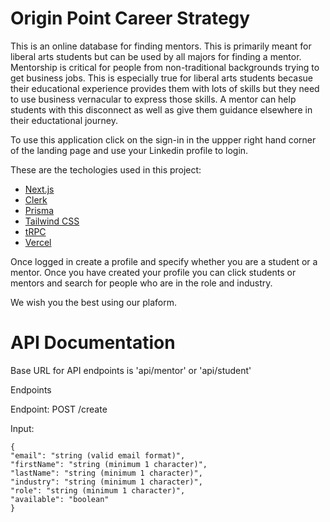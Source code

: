 # Origin Point Career Strategy

This is an online database for finding mentors. This is primarily meant for liberal arts students but can be used by all majors for finding a mentor. Mentorship is critical
for people from non-traditional backgrounds trying to get business jobs. This is especially true for liberal arts students becasue their educational experience provides
them with lots of skills but they need to use business vernacular to express those skills. A mentor can help students with this disconnect as well as give them guidance 
elsewhere in their eductational journey.

To use this application click on the sign-in in the uppper right hand corner of the landing page and use your Linkedin profile to login.

These are the techologies used in this project:


- [Next.js](https://nextjs.org)
- [Clerk](https://clerk.com/)
- [Prisma](https://prisma.io)
- [Tailwind CSS](https://tailwindcss.com)
- [tRPC](https://trpc.io)
- [Vercel](https://vercel.com/)


Once logged in create a profile and specify whether you are a student or a mentor. Once you have created your profile you can click students or mentors and search for people who are 
in the role and industry.

We wish you the best using our plaform.



# API Documentation

Base URL for API endpoints is 'api/mentor' or 'api/student'

Endpoints

Endpoint: POST /create

Input:

    {
    "email": "string (valid email format)",
    "firstName": "string (minimum 1 character)",
    "lastName": "string (minimum 1 character)",
    "industry": "string (minimum 1 character)",
    "role": "string (minimum 1 character)",
    "available": "boolean"
    }